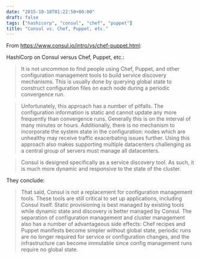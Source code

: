 ```yaml
---
date: "2015-10-18T01:22:50+00:00"
draft: false
tags: ["hashicorp", "consul", "chef", "puppet"]
title: "Consul vs. Chef, Puppet, etc."
---
```

From https://www.consul.io/intro/vs/chef-puppet.html:

HashiCorp on Consul versus Chef, Puppet, etc.:

>It is not uncommon to find people using Chef, Puppet, and other configuration management tools to build service discovery mechanisms. This is usually done by querying global state to construct configuration files on each node during a periodic convergence run.

>Unfortunately, this approach has a number of pitfalls. The configuration information is static and cannot update any more frequently than convergence runs. Generally this is on the interval of many minutes or hours. Additionally, there is no mechanism to incorporate the system state in the configuration: nodes which are unhealthy may receive traffic exacerbating issues further. Using this approach also makes supporting multiple datacenters challenging as a central group of servers must manage all datacenters.

>Consul is designed specifically as a service discovery tool. As such, it is much more dynamic and responsive to the state of the cluster.

They conclude:

>That said, Consul is not a replacement for configuration management tools. These tools are still critical to set up applications, including Consul itself. Static provisioning is best managed by existing tools while dynamic state and discovery is better managed by Consul. The separation of configuration management and cluster management also has a number of advantageous side effects: Chef recipes and Puppet manifests become simpler without global state, periodic runs are no longer required for service or configuration changes, and the infrastructure can become immutable since config management runs require no global state.